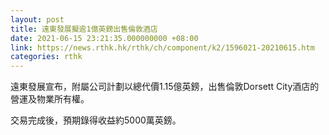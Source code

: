 ```yaml
---
layout: post
title: 遠東發展擬逾1億英鎊出售倫敦酒店
date: 2021-06-15 23:21:35.000000000 +08:00
link: https://news.rthk.hk/rthk/ch/component/k2/1596021-20210615.htm
categories: rthk
---
```


遠東發展宣布，附屬公司計劃以總代價1.15億英鎊，出售倫敦Dorsett City酒店的營運及物業所有權。

交易完成後，預期錄得收益約5000萬英鎊。
